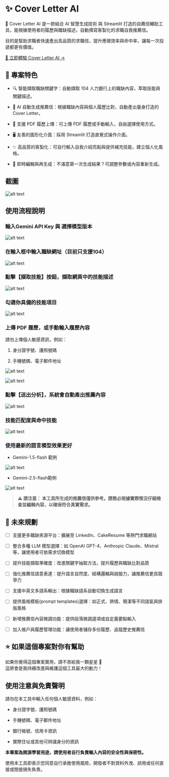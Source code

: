 # ✨ Cover Letter AI

🎯 Cover Letter AI 是一款結合 AI 智慧生成技術 與 Streamlit 打造的自薦信輔助工具，能根據使用者的履歷與職缺描述，自動撰寫客製化的求職自我推薦信。

目的是幫助求職者快速產出高品質的求職信，提升應徵效率與命中率，讓每一次投遞都更有價值。

[🔗 立即體驗 Cover Letter AI →](https://coverletterai.azurerain4u.top)

## 🚀 專案特色

- 🔍 智能擷取職缺關鍵字：自動擷取 104 人力銀行上的職缺內容，萃取技能與關鍵描述。

- 🤖 AI 自動生成推薦信：根據職缺內容與個人履歷比對，自動產出量身打造的 Cover Letter。

- 📎 支援 PDF 履歷上傳：可上傳 PDF 履歷或手動輸入，自由選擇使用方式。

- 🖥️ 友善的圖形化介面：採用 Streamlit 打造直覺式操作介面。

- ✨ 高品質的客製化：可自行輸入自我介紹亮點與提供補充技能，建立個人化風格。

- 🔄 即時編輯與再生成：不滿意第一次生成結果？可調整參數或內容重新生成。


## 截圖

![alt text](./media/image0.png)

## 使用流程說明

### 輸入Gemini API Key 與 選擇模型版本

![alt text](./media/image.png)
 
### 在輸入框中輸入職缺網址（目前只支援104）

![alt text](./media/image-1.png)

### 點擊【擷取技能】按鈕，擷取網頁中的技能描述

![alt text](./media/image-2.png)

### 勾選你具備的技能項目

![alt text](./media/image-3.png)

### 上傳 PDF 履歷，或手動輸入履歷內容

請勿上傳個人敏感資訊，例如：

1. 身分證字號、護照號碼

2. 手機號碼、電子郵件地址

![alt text](./media/image-4.png)

![alt text](./media/image-5.png)

### 點擊【送出分析】，系統會自動產出推薦內容

![alt text](./media/image-6.png)

### 技能匹配度與命中技能

![alt text](./media/image-7.png)


### 使用最新的語言模型效果更好

- Gemini-1.5-flash 範例

![alt text](./media/15flash.png)

- Gemini-2.5-flash範例

![alt text](./media/25flash.png)


> **⚠️ 請注意： 本工具所生成的推薦信僅供參考。請務必根據實際情況仔細檢查並編輯內容，以確保符合真實需求。**

## 🔭 未來規劃
- [ ] 支援更多職缺來源平台：擴展至 LinkedIn、CakeResume 等熱門求職網站

- [ ] 整合多種 LLM 模型選擇：如 OpenAI GPT-4、Anthropic Claude、Mistral 等，讓使用者可依需求切換模型

- [ ] 提升技能擷取準確度：改進關鍵字抽取方法，提升履歷與職缺比對品質

- [ ] 強化推薦信語意表達：提升語言自然度、結構邏輯與說服力，讓推薦信更具競爭力

- [ ] 支援中英文多語系輸出：根據職缺語系自動切換生成語言

- [ ] 提供風格模板(prompt templates)選擇：如正式、熱情、簡潔等不同語氣與排版風格

- [ ] 新增推薦信內容微調功能：提供段落微調選項或自定義要點輸入

- [ ] 加入帳戶與履歷管理功能：讓使用者儲存多份履歷、追蹤歷史推薦信


## ⭐ 如果這個專案對你有幫助

如果你覺得這個專案實用，請不吝給我一顆星星 🌟  
這將會是我持續改進與維護這個工具最大的動力！

## 使用注意與免責聲明
請勿在本工具中輸入任何個人敏感資料，例如：

- 身分證字號、護照號碼

- 手機號碼、電子郵件地址

- 銀行帳號、信用卡資訊

- 實際住址或其他可辨識身分的資訊

**本專案為開源學習用途，請使用者自行負責輸入內容的安全性與保密性。**

使用本工具即表示您同意自行承擔使用風險，開發者不對資料外洩、誤用或任何直接或間接損失負責。
